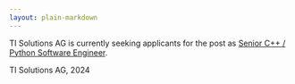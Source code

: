 ```yaml
---
layout: plain-markdown
---
```


TI Solutions AG is currently seeking applicants for the post as 
[Senior C++ / Python Software Engineer](temporalinterference.github.io/assets/pdfs/JobAd_Senior_C++_Python_SW_Eng.pdf).


TI Solutions AG, 2024
